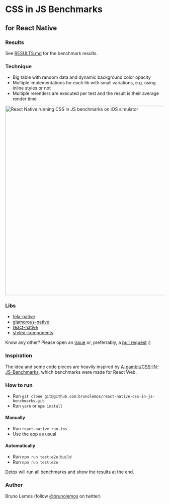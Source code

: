 # CSS in JS Benchmarks
## for React Native


### Results

See [RESULTS.md](RESULTS.md) for the benchmark results.


### Technique

- Big table with random data and dynamic background color opacity
- Multiple implementations for each lib with small variations, e.g. using inline styles or not
- Multiple rerenders are executed per test and the result is their average render time

<img alt="React Native running CSS in JS benchmarks on iOS simulator" src="https://user-images.githubusercontent.com/619186/33778451-cb70f6dc-dc2f-11e7-91b0-ebc78ea2644a.gif" height="600" />

### Libs

- [fela-native](https://github.com/rofrischmann/fela/tree/master/packages/fela-native)
- [glamorous-native](https://github.com/robinpowered/glamorous-native)
- [react-native](https://github.com/facebook/react-native)
- [styled-components](https://github.com/styled-components/styled-components)

Know any other? Please open an [issue](https://github.com/brunolemos/react-native-css-in-js-benchmarks/issues) or, preferrably, a [pull request](https://github.com/brunolemos/react-native-css-in-js-benchmarks/pulls) :)


### Inspiration

The idea and some code pieces are heavily inspired by [A-gambit/CSS-IN-JS-Benchmarks](https://github.com/A-gambit/CSS-IN-JS-Benchmarks), which benchmarks were made for React Web.

### How to run

- Run `git clone git@github.com:brunolemos/react-native-css-in-js-benchmarks.git`
- Run `yarn` or `npm install`

#### Manually
- Run `react-native run-ios`
- Use the app as usual

#### Automatically
- Run `npm run test:e2e:build`
- Run `npm run test:e2e`

[Detox](https://github.com/wix/detox) will run all benchmarks and show the results at the end.

### Author

Bruno Lemos (follow [@brunolemos](https://twitter.com/brunolemos) on twitter)
